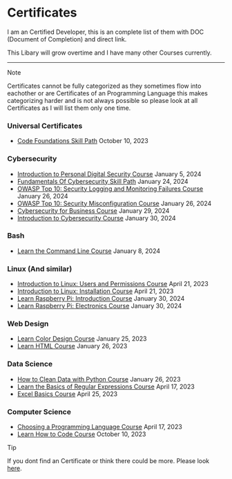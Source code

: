 # Certificates
I am an Certified Developer,
this is an complete list of them with DOC (Document of Completion) and direct link.

This Libary will grow overtime and I have many other Courses currently.

---
> [!NOTE]
> Certificates cannot be fully categorized as they sometimes flow into eachother or are Certificates of an Programming Language
> this makes categorizing harder and is not always possible so please look at all Certificates as I will list them only one time.

### Universal Certificates
- [Code Foundations Skill Path](https://www.codecademy.com/profiles/TheJoSam/certificates/5b55e668646caa552f8e4d1d) October 10, 2023

### Cybersecurity
- [Introduction to Personal Digital Security Course](https://www.codecademy.com/profiles/TheJoSam/certificates/7c3ebc633190492884fdd3a8df67102e) January 5, 2024
- [Fundamentals Of Cybersecurity Skill Path](https://www.codecademy.com/profiles/TheJoSam/certificates/06984a073b064e61879cca3e82a9b3d2) January 24, 2024
- [OWASP Top 10: Security Logging and Monitoring Failures Course](https://www.codecademy.com/profiles/TheJoSam/certificates/f28f1463e9cf4a6ea8f8701f0e012681) January 26, 2024
- [OWASP Top 10: Security Misconfiguration Course](https://www.codecademy.com/profiles/TheJoSam/certificates/0beba7e2eabe433a9ba9f9f6b6e595cc) January 26, 2024
- [Cybersecurity for Business Course](https://www.codecademy.com/profiles/TheJoSam/certificates/a2a257b12a3d49d7ab75c20ea15e7d88) January 29, 2024
- [Introduction to Cybersecurity Course](https://www.codecademy.com/profiles/TheJoSam/certificates/de0bd5c89521d004ce449a86b0ad3319) January 30, 2024

### Bash
- [Learn the Command Line Course](https://www.codecademy.com/profiles/TheJoSam/certificates/c87ba0541f8be78bc2f4ba1128233f6f) January 8, 2024

### Linux (And similar)
- [Introduction to Linux: Users and Permissions Course](https://www.codecademy.com/profiles/TheJoSam/certificates/0ff749b093ff48348b8b1b506f0903aa) April 21, 2023
- [Introduction to Linux: Installation Course](https://www.codecademy.com/profiles/TheJoSam/certificates/a2a7afb40f7a4567931961bf1624b4b3) April 21, 2023
- [Learn Raspberry Pi: Introduction Course](https://www.codecademy.com/profiles/TheJoSam/certificates/e5d0f9258b754ba88f14abde6a5fe2d7) January 30, 2024
- [Learn Raspberry Pi: Electronics Course](https://www.codecademy.com/profiles/TheJoSam/certificates/097406f8d52f46519be523507a6a73f7) January 30, 2024

### Web Design
- [Learn Color Design Course](https://www.codecademy.com/profiles/TheJoSam/certificates/0a6884fad1dbf4afe5df084d2ec1e7c3) January 25, 2023
- [Learn HTML Course](https://www.codecademy.com/profiles/TheJoSam/certificates/9eb0741e5ebef1f9f58a53bfac67d3a7) January 26, 2023

### Data Science
- [How to Clean Data with Python Course](https://www.codecademy.com/profiles/TheJoSam/certificates/e773a003314c1be60da8388a90a77e78) January 26, 2023
- [Learn the Basics of Regular Expressions Course](https://www.codecademy.com/profiles/TheJoSam/certificates/9da8e26980d5139405439ee7578b8b69) April 17, 2023
- [Excel Basics Course](https://www.codecademy.com/profiles/TheJoSam/certificates/5b9a2fc11f7242e1b1a4fe1fbd1bf464) April 25, 2023

### Computer Science
- [Choosing a Programming Language Course](https://www.codecademy.com/profiles/TheJoSam/certificates/3d1976adb480406197a8e8765fe3f884) April 17, 2023
- [Learn How to Code Course](https://www.codecademy.com/profiles/TheJoSam/certificates/11a686a7fd57b8c214f7f92749388d42) October 10, 2023

> [!TIP]
> If you dont find an Certificate or think there could be more. Please look [here](https://www.codecademy.com/profiles/TheJoSam).
